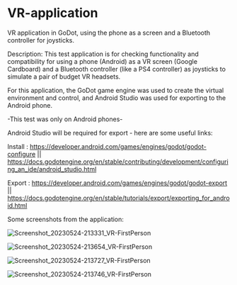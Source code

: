 # VR-application
VR application in GoDot, using the phone as a screen and a Bluetooth controller for joysticks.


Description:
This test application is for checking functionality and compatibility for using a phone (Android) as a VR screen (Google Cardboard) and a Bluetooth controller (like a PS4 controller) as joysticks to simulate a pair of budget VR headsets. 

For this application, the GoDot game engine was used to create the virtual environment and control, and Android Studio was used for exporting to the Android phone.

-This test was only on Android phones-

Android Studio will be required for export - here are some useful links:

Install : https://developer.android.com/games/engines/godot/godot-configure || https://docs.godotengine.org/en/stable/contributing/development/configuring_an_ide/android_studio.html

Export : https://developer.android.com/games/engines/godot/godot-export || https://docs.godotengine.org/en/stable/tutorials/export/exporting_for_android.html

Some screenshots from the application:


![Screenshot_20230524-213331_VR-FirstPerson](https://github.com/ClaudiuD09/VR-application/assets/111081576/5f5f5746-5b5d-4028-a8da-9cae1804c0ad)

![Screenshot_20230524-213654_VR-FirstPerson](https://github.com/ClaudiuD09/VR-application/assets/111081576/71ecd17f-33f6-4e3d-8378-909f7034a5b0)

![Screenshot_20230524-213727_VR-FirstPerson](https://github.com/ClaudiuD09/VR-application/assets/111081576/8d8f3379-b7af-42b1-a6f0-0fdc4f0903a4)

![Screenshot_20230524-213746_VR-FirstPerson](https://github.com/ClaudiuD09/VR-application/assets/111081576/7cdefb52-a929-47fc-9059-c2d9333f7036)
